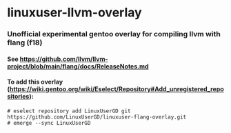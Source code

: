 # linuxuser-llvm-overlay
### Unofficial experimental gentoo overlay for compiling llvm with flang (f18)

#### See https://github.com/llvm/llvm-project/blob/main/flang/docs/ReleaseNotes.md

#### To add this overlay (https://wiki.gentoo.org/wiki/Eselect/Repository#Add_unregistered_repositories):
```
# eselect repository add LinuxUserGD git https://github.com/LinuxUserGD/linuxuser-flang-overlay.git
# emerge --sync LinuxUserGD
```
